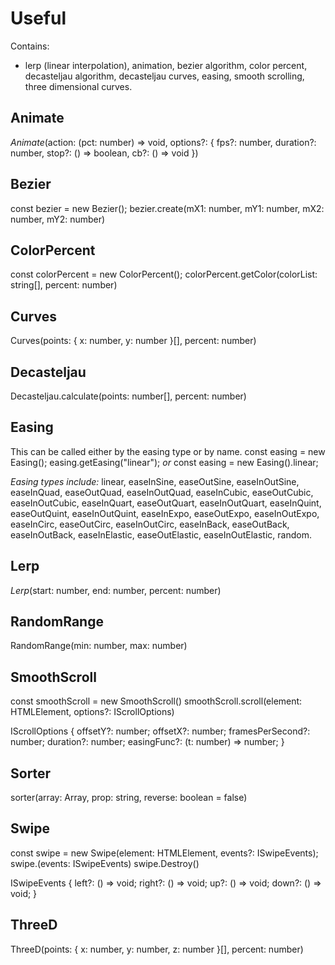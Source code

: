 # Useful

Contains:
- lerp (linear interpolation), animation, bezier algorithm, color percent, decasteljau algorithm, decasteljau curves, easing, smooth scrolling, three dimensional curves.

## Animate 
*Animate*(action: (pct: number) => void, options?: { fps?: number, duration?: number, stop?: () => boolean, cb?: () => void })

## Bezier
const bezier = new Bezier();
bezier.create(mX1: number, mY1: number, mX2: number, mY2: number)

## ColorPercent
const colorPercent = new ColorPercent();
colorPercent.getColor(colorList: string[], percent: number)

## Curves
Curves(points: { x: number, y: number }[], percent: number)

## Decasteljau
Decasteljau.calculate(points: number[], percent: number) 

## Easing
This can be called either by the easing type or by name.
const easing = new Easing();
    easing.getEasing("linear");
*or*
const easing = new Easing().linear;

*Easing types include:* linear, easeInSine, easeOutSine, easeInOutSine, easeInQuad, easeOutQuad, easeInOutQuad, easeInCubic, easeOutCubic, easeInOutCubic, easeInQuart, easeOutQuart, easeInOutQuart, easeInQuint, easeOutQuint, easeInOutQuint, easeInExpo, easeOutExpo, easeInOutExpo, easeInCirc, easeOutCirc, easeInOutCirc, easeInBack, easeOutBack, easeInOutBack, easeInElastic, easeOutElastic, easeInOutElastic, random.

## Lerp
*Lerp*(start: number, end: number, percent: number)

## RandomRange
RandomRange(min: number, max: number)

## SmoothScroll
const smoothScroll = new SmoothScroll() 
smoothScroll.scroll(element: HTMLElement, options?: IScrollOptions)

IScrollOptions {
	offsetY?: number;
	offsetX?: number;
	framesPerSecond?: number;
	duration?: number;
	easingFunc?: (t: number) => number;
}

## Sorter
sorter(array: Array<any>, prop: string, reverse: boolean = false)

## Swipe
const swipe = new Swipe(element: HTMLElement, events?: ISwipeEvents);
swipe.(events: ISwipeEvents)
swipe.Destroy()

ISwipeEvents {
	left?: () => void;
	right?: () => void;
	up?: () => void;
	down?: () => void;
}

## ThreeD
ThreeD(points: { x: number, y: number, z: number }[], percent: number)
